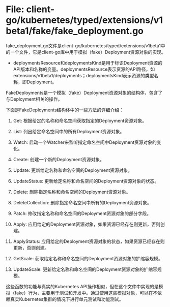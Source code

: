 # File: client-go/kubernetes/typed/extensions/v1beta1/fake/fake_deployment.go

fake_deployment.go文件是client-go/kubernetes/typed/extensions/v1beta1中的一个文件，它是client-go库中用于模拟（fake）Deployment资源对象的实现。

* deploymentsResource和deploymentsKind是用于标识Deployment资源的API版本和名称的变量。deploymentsResource表示资源的API路径，如extensions/v1beta1/deployments；deploymentsKind表示资源的类型名称，即Deployment。

FakeDeployments是一个模拟（fake）Deployment资源对象的结构体，包含了与Deployment相关的操作。

下面是FakeDeployments结构体中的一些方法的详细介绍：

1. Get: 根据给定的名称和命名空间获取指定的Deployment资源对象。

2. List: 列出给定命名空间中的所有Deployment资源对象。

3. Watch: 启动一个Watcher来监听指定命名空间中Deployment资源对象的变化。

4. Create: 创建一个新的Deployment资源对象。

5. Update: 更新给定名称和命名空间的Deployment资源对象。

6. UpdateStatus: 更新给定名称和命名空间的Deployment资源对象的状态。

7. Delete: 删除指定名称和命名空间的Deployment资源对象。

8. DeleteCollection: 删除指定命名空间中所有的Deployment资源对象。

9. Patch: 修改指定名称和命名空间的Deployment资源对象的部分字段。

10. Apply: 应用给定的Deployment资源对象，如果资源已经存在则更新，否则创建。

11. ApplyStatus: 应用给定的Deployment资源对象的状态，如果资源已经存在则更新，否则创建。

12. GetScale: 获取给定名称和命名空间的Deployment资源对象的扩缩容规模。

13. UpdateScale: 更新给定名称和命名空间的Deployment资源对象的扩缩容规模。

这些函数的功能与真实的Kubernetes API操作相似，但在这个文件中实现的是模拟（fake）行为，主要用于测试和开发中。通过使用这些模拟对象，可以在不依赖真实Kubernetes集群的情况下进行单元测试和功能测试。


